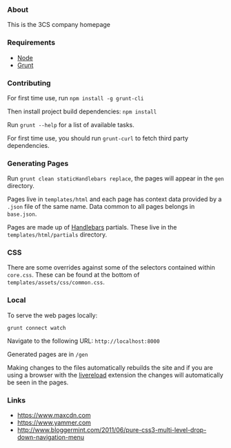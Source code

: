 ### About

This is the 3CS company homepage

### Requirements

* [Node](http://nodejs.org)
* [Grunt](http://gruntjs.com)

### Contributing

For first time use, run `npm install -g grunt-cli`

Then install project build dependencies: `npm install`

Run `grunt --help` for a list of available tasks.

For first time use, you should run `grunt-curl` to fetch third party dependencies.

### Generating Pages

Run `grunt clean staticHandlebars replace`, the pages will appear in the `gen` directory.

Pages live in `templates/html` and each page has context data provided by a `.json` file of the same name.
Data common to all pages belongs in `base.json`.

Pages are made up of [Handlebars](http://handlebarsjs.com/) partials.
These live in the `templates/html/partials` directory.

### CSS

There are some overrides against some of the selectors contained within `core.css`.  These can be found at the bottom of
`templates/assets/css/common.css`.

### Local

To serve the web pages locally:

    grunt connect watch

Navigate to the following URL: `http://localhost:8000`

Generated pages are in `/gen`

Making changes to the files automatically rebuilds the site and if you are using a browser
with the [livereload](http://feedback.livereload.com/knowledgebase/articles/86242-how-do-i-install-and-use-the-browser-extensions-) extension the changes will automatically be seen in the pages.

### Links

* https://www.maxcdn.com
* https://www.yammer.com
* http://www.bloggermint.com/2011/06/pure-css3-multi-level-drop-down-navigation-menu

